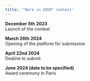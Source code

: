 ```yaml
---
title: '"Work in 2050" contest'
---
```

**December 5th 2023**\
Launch of the contest  

**March 26th 2024**\
Opening of the platform for submission

**April 22nd 2024**\
Dealine to submit

**June 2024 (date to be specified)**\
Award ceremony in Paris